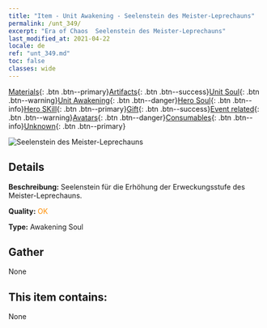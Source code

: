 ```yaml
---
title: "Item - Unit Awakening - Seelenstein des Meister-Leprechauns"
permalink: /unt_349/
excerpt: "Era of Chaos  Seelenstein des Meister-Leprechauns"
last_modified_at: 2021-04-22
locale: de
ref: "unt_349.md"
toc: false
classes: wide
---
```

 [Materials](/ItemsDE/){: .btn .btn--primary}[Artifacts](/ItemsDE/Artifacts/){: .btn .btn--success}[Unit Soul](/ItemsDE/UnitSoul/){: .btn .btn--warning}[Unit Awakening](/ItemsDE/UnitAwakening/){: .btn .btn--danger}[Hero Soul](/ItemsDE/HeroSoul/){: .btn .btn--info}[Hero SKill](/ItemsDE/HeroSkill/){: .btn .btn--primary}[Gift](/ItemsDE/Gift/){: .btn .btn--success}[Event related](/ItemsDE/Events/){: .btn .btn--warning}[Avatars](/ItemsDE/Avatars/){: .btn .btn--danger}[Consumables](/ItemsDE/Consumables/){: .btn .btn--info}[Unknown](/ItemsDE/Unknown/){: .btn .btn--primary}

 ![Seelenstein des Meister-Leprechauns](/images/u/tia_conglinyaojing.jpg)

## Details
 **Beschreibung:** Seelenstein für die Erhöhung der Erweckungsstufe des Meister-Leprechauns.

 **Quality:** <span style="color: #FF8C00">OK</span>

 **Type:** Awakening Soul

## Gather

  None

## This item contains:

  None

